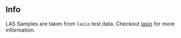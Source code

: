 ## Info

LAS Samples are taken from `lasio` test data. Checkout [lasio](https://github.com/kinverarity1/lasio)
for more information.
